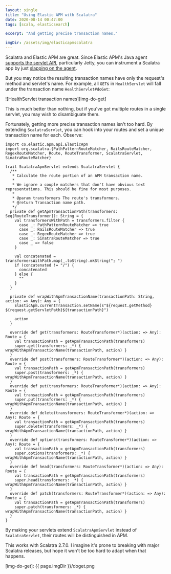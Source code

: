 ```yaml
---
layout: single
title: "Using Elastic APM with Scalatra"
date: 2020-08-14 00:47:00
tags: [scala, elasticsearch]

excerpt: "And getting precise transaction names."

imgDir: /assets/img/elasticapmscalatra
---
```


Scalatra and Elastic APM are great. Since Elastic APM's Java agent [supports the servlet API](https://www.elastic.co/guide/en/apm/agent/java/current/supported-technologies-details.html#supported-app-servers), particularly Jetty, you can instrument a Scalatra app by just [slapping on the agent](https://www.elastic.co/guide/en/apm/agent/java/current/setup-javaagent.html).

But you may notice the resulting transaction names have only the request's method and servlet's name. For example, all `GET`s in `HealthServlet` will fall under the transaction name `HealthServlet#doGet`:

![HealthServlet transaction names][img-do-get]

This is much better than nothing, but if you've got multiple routes in a single servlet, you may wish to disambiguate them.

Fortunately, getting more precise transaction names isn't too hard. By extending `ScalatraServlet`, you can hook into your routes and set a unique transaction name for each. Observe:

```
import co.elastic.apm.api.ElasticApm
import org.scalatra.{PathPatternRouteMatcher, RailsRouteMatcher, RegexRouteMatcher, Route, RouteTransformer, ScalatraServlet, SinatraRouteMatcher}

trait ScalatraApmServlet extends ScalatraServlet {
  /**
   * Calculate the route portion of an APM transaction name.
   *
   * We ignore a couple matchers that don't have obvious text representations. This should be fine for most purposes.
   *
   * @param transformers The route's transformers.
   * @return Transaction name path.
   */
  private def getApmTransactionPath(transformers: Seq[RouteTransformer]): String = {
    val transformersWithPath = transformers.filter {
      case _: PathPatternRouteMatcher => true
      case _: RailsRouteMatcher => true
      case _: RegexRouteMatcher => true
      case _: SinatraRouteMatcher => true
      case _ => false
    }

    val concatenated = transformersWithPath.map(_.toString).mkString("; ")
    if (concatenated != "/") {
      concatenated
    } else {
      ""
    }
  }

  private def wrapWithApmTransactionName(transactionPath: String, action: => Any): Any = {
    ElasticApm.currentTransaction.setName(s"${request.getMethod} ${request.getServletPath}${transactionPath}")

    action
  }

  override def get(transformers: RouteTransformer*)(action: => Any): Route = {
    val transactionPath = getApmTransactionPath(transformers)
    super.get(transformers: _*) { wrapWithApmTransactionName(transactionPath, action) }
  }
  override def post(transformers: RouteTransformer*)(action: => Any): Route = {
    val transactionPath = getApmTransactionPath(transformers)
    super.post(transformers: _*) { wrapWithApmTransactionName(transactionPath, action) }
  }
  override def put(transformers: RouteTransformer*)(action: => Any): Route = {
    val transactionPath = getApmTransactionPath(transformers)
    super.put(transformers: _*) { wrapWithApmTransactionName(transactionPath, action) }
  }
  override def delete(transformers: RouteTransformer*)(action: => Any): Route = {
    val transactionPath = getApmTransactionPath(transformers)
    super.delete(transformers: _*) { wrapWithApmTransactionName(transactionPath, action) }
  }
  override def options(transformers: RouteTransformer*)(action: => Any): Route = {
    val transactionPath = getApmTransactionPath(transformers)
    super.options(transformers: _*) { wrapWithApmTransactionName(transactionPath, action) }
  }
  override def head(transformers: RouteTransformer*)(action: => Any): Route = {
    val transactionPath = getApmTransactionPath(transformers)
    super.head(transformers: _*) { wrapWithApmTransactionName(transactionPath, action) }
  }
  override def patch(transformers: RouteTransformer*)(action: => Any): Route = {
    val transactionPath = getApmTransactionPath(transformers)
    super.patch(transformers: _*) { wrapWithApmTransactionName(transactionPath, action) }
  }
}
```

By making your servlets extend `ScalatraApmServlet` instead of `ScalatraServlet`, their routes will be distinguished in APM.

This works with Scalatra 2.7.0. I imagine it's prone to breaking with major Scalatra releases, but hope it won't be too hard to adapt when that happens.


[img-do-get]: {{ page.imgDir }}/doget.png
